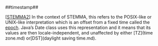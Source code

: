 ##timestamp##

\[[STEMMA2](SOURCES.md#STEMMA2)\] In the context of STEMMA, this refers to the POSIX-like or UNIX-like interpretation which is an offset from a fixed time called the [epoch](epoch.md). Java’s Date class uses this representation and it means that its values are then locale-independent, and unaffected by either [TZ](time zone.md) or[DST](daylight saving time.md).
